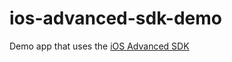 # ios-advanced-sdk-demo
Demo app that uses the [iOS Advanced SDK](https://docs.berbix.com/docs/ios-advanced-sdk)
